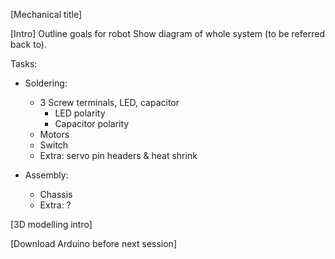 [Mechanical title]

[Intro]
Outline goals for robot
Show diagram of whole system (to be referred back to).

Tasks:

* Soldering:
    * 3 Screw terminals, LED, capacitor
        * LED polarity
        * Capacitor polarity
    * Motors
    * Switch
    * Extra: servo pin headers & heat shrink

* Assembly:
    * Chassis
    * Extra: ?

[3D modelling intro]

[Download Arduino before next session]